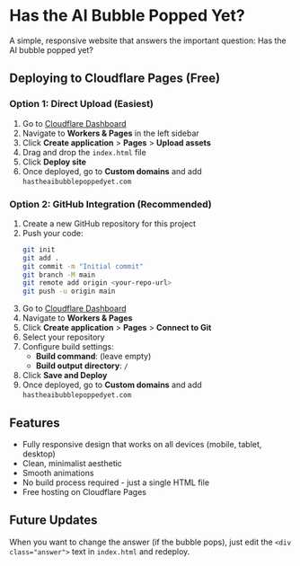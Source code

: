 # Has the AI Bubble Popped Yet?

A simple, responsive website that answers the important question: Has the AI bubble popped yet?

## Deploying to Cloudflare Pages (Free)

### Option 1: Direct Upload (Easiest)

1. Go to [Cloudflare Dashboard](https://dash.cloudflare.com/)
2. Navigate to **Workers & Pages** in the left sidebar
3. Click **Create application** > **Pages** > **Upload assets**
4. Drag and drop the `index.html` file
5. Click **Deploy site**
6. Once deployed, go to **Custom domains** and add `hastheaibubblepoppedyet.com`

### Option 2: GitHub Integration (Recommended)

1. Create a new GitHub repository for this project
2. Push your code:
   ```bash
   git init
   git add .
   git commit -m "Initial commit"
   git branch -M main
   git remote add origin <your-repo-url>
   git push -u origin main
   ```
3. Go to [Cloudflare Dashboard](https://dash.cloudflare.com/)
4. Navigate to **Workers & Pages**
5. Click **Create application** > **Pages** > **Connect to Git**
6. Select your repository
7. Configure build settings:
   - **Build command**: (leave empty)
   - **Build output directory**: `/`
8. Click **Save and Deploy**
9. Once deployed, go to **Custom domains** and add `hastheaibubblepoppedyet.com`

## Features

- Fully responsive design that works on all devices (mobile, tablet, desktop)
- Clean, minimalist aesthetic
- Smooth animations
- No build process required - just a single HTML file
- Free hosting on Cloudflare Pages

## Future Updates

When you want to change the answer (if the bubble pops), just edit the `<div class="answer">` text in `index.html` and redeploy.
